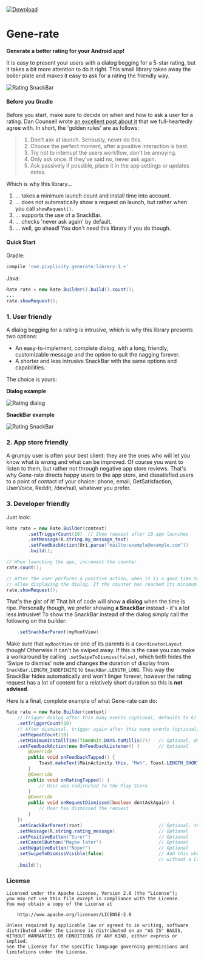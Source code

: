  [![Download](https://api.bintray.com/packages/pixplicity/android/gene-rate/images/download.svg)](https://bintray.com/pixplicity/android/gene-rate/_latestVersion)

# Gene-rate

**Generate a better rating for your Android app!**

It is easy to present your users with a dialog begging for a 5-star rating, but it takes a bit more attention to do it right. This small library takes away the boiler plate and makes it easy to ask for a rating the friendly way.

![Rating SnackBar](http://i.imgur.com/Yw1KUtS.png)

#### Before you Gradle

Before you start, make sure to decide on when and how to ask a user for a rating. Dan Counsell
wrote [an excellent post about it][1] that we full-heartedly agree with. In short, the 'golden
rules' are as follows:

> 1. Don't ask at launch. Seriously, never do this.
> 2. Choose the perfect moment, after a positive interaction is best.
> 3. Try not to interrupt the users workflow, don't be annoying.
> 4. Only ask once. If they've said no, never ask again.
> 5. Ask passively if possible, place it in the app settings or updates notes.

Which is why this library...

1. ... takes a minimum launch count and install time into account.
2. ... does not automatically show a request on launch, but rather when you call
`showRequest()`.
3. ... supports the use of a SnackBar.
4. ... checks 'never ask again' by default.
5. ... well, go ahead! You don't need this library if you do though.


#### Quick Start

Gradle: 

```groovy
compile 'com.pixplicity.generate:library:1.+'
```

Java:

```java
Rate rate = new Rate.Builder().build().count();
...
rate.showRequest();
```


### 1. User friendly

A dialog begging for a rating is intrusive, which is why this library presents two options:

- An easy-to-implement, complete dialog, with a long, friendly, customizable message and the option to quit the nagging forever.
- A shorter and less intrusive SnackBar with the same options and capabilities.

The choice is yours:

**Dialog example**

![Rating dialog](http://i.imgur.com/bywOtbU.png)


**SnackBar example**

![Rating SnackBar](http://i.imgur.com/Yw1KUtS.png)


### 2. App store friendly

A grumpy user is often your best client: they are the ones who will let you know what is wrong and what can be improved. Of course you want to listen to them, but rather not through negative app store reviews. That's why Gene-rate directs happy users to the app store, and dissatisfied users to a point of contact of your choice: phone, email, GetSatisfaction, UserVoice, Reddit, /dev/null, whatever you prefer.


### 3. Developer friendly

Just look:

```java
Rate rate = new Rate.Builder(context)
        .setTriggerCount(10)  // Show request after 10 app launches
        .setMessage(R.string.my_message_text)
        .setFeedbackAction(Uri.parse("mailto:example@example.com"))
        .build();

// When launching the app, increment the counter
rate.count();

// After the user performs a positive action, when it is a good time to show a rating request,
// allow displaying the dialog. If the counter has reached its minimum trigger number, it will now show.
rate.showRequest();
```

That's the gist of it! That bit of code will show **a dialog** when the time is ripe. Personally
though, we prefer showing **a SnackBar** instead - it's a lot less intrusive! To show the SnackBar
instead of the dialog simply call the following on the builder:

```java
	.setSnackBarParent(myRootView)
```

Make sure that `myRootView` or one of its parents is a `CoordinatorLayout` though! Otherwise it
can't be swiped away. If this is the case you can make a workaround by calling
`.setSwipeToDismiss(false)`, which both hides the 'Swipe to dismiss' note and changes the duration
of display from `SnackBar.LENGTH_INDEFINITE` to `SnackBar.LENGTH_LONG`. This way the SnackBar hides
automatically and won't linger forever, however the rating request has a lot of content for a
relatively short duration so this is **not advised**.



Here is a final, complete example of what Gene-rate can do:

```java
Rate rate = new Rate.Builder(context)
    // Trigger dialog after this many events (optional, defaults to 6)
    .setTriggerCount(10)
    // After dismissal, trigger again after this many events (optional, defaults to 30)
    .setRepeatCount(10)
    .setMinimumInstallTime(TimeUnit.DAYS.toMillis(7))   // Optional, defaults to 7 days
    .setFeedbackAction(new OnFeedbackListener() {       // Optional
        @Override
        public void onFeedbackTapped() {
            Toast.makeText(MainActivity.this, "Meh", Toast.LENGTH_SHORT).show();
        }
        @Override
        public void onRatingTapped() {
            // User was redirected to the Play Store
        }
        @Override
        public void onRequestDismissed(boolean dontAskAgain) {
            // User has dismissed the request
        }
    })
    .setSnackBarParent(root)                            // Optional, shows dialog by default
    .setMessage(R.string.rating_message)                // Optional
    .setPositiveButton("Sure!")                         // Optional
    .setCancelButton("Maybe later")                     // Optional
    .setNegativeButton("Nope!")                         // Optional
    .setSwipeToDismissVisible(false)                    // Add this when using the Snackbar
                                                        // without a CoordinatorLayout as a parent.
    .build();
```

### License

```
Licensed under the Apache License, Version 2.0 (the "License");
you may not use this file except in compliance with the License.
You may obtain a copy of the License at

    http://www.apache.org/licenses/LICENSE-2.0

Unless required by applicable law or agreed to in writing, software
distributed under the License is distributed on an "AS IS" BASIS,
WITHOUT WARRANTIES OR CONDITIONS OF ANY KIND, either express or implied.
See the License for the specific language governing permissions and
limitations under the License.
```

[1]: https://medium.com/@dancounsell/prompting-for-app-reviews-97d9e78dd5fd
